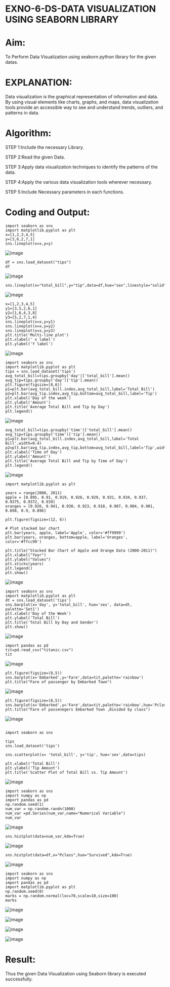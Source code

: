 # EXNO-6-DS-DATA VISUALIZATION USING SEABORN LIBRARY

# Aim:
  To Perform Data Visualization using seaborn python library for the given datas.

# EXPLANATION:
Data visualization is the graphical representation of information and data. By using visual elements like charts, graphs, and maps, data visualization tools provide an accessible way to see and understand trends, outliers, and patterns in data.

# Algorithm:
STEP 1:Include the necessary Library.

STEP 2:Read the given Data.

STEP 3:Apply data visualization techniques to identify the patterns of the data.

STEP 4:Apply the various data visualization tools wherever necessary.

STEP 5:Include Necessary parameters in each functions.

# Coding and Output:
```
import seaborn as sns
import matplotlib.pyplot as plt
x=[1,2,3,4,5]
y=[3,6,2,7,1]
sns.lineplot(x=x,y=y)
```
![image](https://github.com/user-attachments/assets/f0782825-945d-4ad9-8846-23a91a96400a)
```
df = sns.load_dataset("tips")
df
```

![image](https://github.com/user-attachments/assets/f13f3cef-a978-4d5d-9c51-883b73d2cafe)

```
sns.lineplot(x="total_bill",y="tip",data=df,hue="sex",linestyle="solid",legend="auto")
```

![image](https://github.com/user-attachments/assets/64fabce8-8725-4c81-9da8-32dec0ef605b)

```
x=[1,2,3,4,5]
y1=[3,5,2,6,1]
y2=[1,6,4,3,8]
y3=[5,2,7,1,4]
sns.lineplot(x=x,y=y1)
sns.lineplot(x=x,y=y2)
sns.lineplot(x=x,y=y3)
plt.title('Multi-line plot')
plt.xlabel(' x label')
plt.ylabel('Y label')
```
![image](https://github.com/user-attachments/assets/d33c4fcd-2af1-4c2b-ab51-d39d5c5842ba)

```
import seaborn as sns
import matplotlib.pyplot as plt
tips = sns.load_dataset('tips')
avg_total_bill=tips.groupby('day')['total_bill'].mean()
avg_tip=tips.groupby('day')['tip'].mean()
plt.figure(figsize=(8,6))
p1=plt.bar(avg_total_bill.index,avg_total_bill,label='Total Bill')
p2=plt.bar(avg_tip.index,avg_tip,bottom=avg_total_bill,label='Tip')
plt.xlabel('Day of the week')
plt.ylabel('Amount')
plt.title('Average Total Bill and Tip by Day')
plt.legend()
```

![image](https://github.com/user-attachments/assets/72c798e5-3db5-433a-b4bc-22d8615d4bcd)

```
avg_total_bill=tips.groupby('time')['total_bill'].mean()
avg_tip=tips.groupby('time')['tip'].mean()
p1=plt.bar(avg_total_bill.index,avg_total_bill,label='Total Bill',width=0.4)
p2=plt.bar(avg_tip.index,avg_tip,bottom=avg_total_bill,label='Tip',width=0.4)
plt.xlabel('Time of Day')
plt.ylabel('Amount')
plt.title('Average Total Bill and Tip by Time of Day')
plt.legend()
```
![image](https://github.com/user-attachments/assets/e567406e-90db-419a-b4db-4470ee855403)

```
import matplotlib.pyplot as plt

years = range(2000, 2011)
apple = [0.895, 0.91, 0.919, 0.926, 0.929, 0.931, 0.934, 0.937, 0.9375, 0.9372, 0.939]
oranges = [0.926, 0.941, 0.930, 0.923, 0.918, 0.907, 0.904, 0.901, 0.898, 0.9, 0.896]

plt.figure(figsize=(12, 6))

# Plot stacked bar chart
plt.bar(years, apple, label='Apple', color='#ff9999')
plt.bar(years, oranges, bottom=apple, label='Oranges', color='#ffcc99')

plt.title("Stacked Bar Chart of Apple and Orange Data (2000-2011)")
plt.xlabel("Year")
plt.ylabel("Values")
plt.xticks(years)
plt.legend()
plt.show()
```

![image](https://github.com/user-attachments/assets/dd9dc59d-ae09-4f02-b0d5-69e9f1bad3c8)

```
import seaborn as sns
import matplotlib.pyplot as plt
dt = sns.load_dataset('tips')
sns.barplot(x='day', y='total_bill', hue='sex', data=dt, palette='Set1')
plt.xlabel('Day of the Week')
plt.ylabel('Total Bill')
plt.title('Total Bill by Day and Gender')
plt.show()
```
![image](https://github.com/user-attachments/assets/ecc79c36-3c3e-44d2-9be4-ca62cc054d02)

```
import pandas as pd
tit=pd.read_csv("titanic.csv")
tit
```
![image](https://github.com/user-attachments/assets/c9dafe13-71c6-4f72-aed3-cbb863245346)

```
plt.figure(figsize=(8,5))
sns.barplot(x='Embarked',y='Fare',data=tit,palette='rainbow')
plt.title("Fare of passenger by Embarked Town")
```

![image](https://github.com/user-attachments/assets/c5d3d43c-0eb6-4527-80ae-0753e52e20a1)

```
plt.figure(figsize=(8,5))
sns.barplot(x='Embarked',y='Fare',data=tit,palette='rainbow',hue='Pclass')
plt.title("Fare of passenegers Embarked Town ,Divided by class")
```

![image](https://github.com/user-attachments/assets/383d6b6d-5005-4725-aa94-eaef2cc49ac2)

```

import seaborn as sns

tips
sns.load_dataset('tips')

sns.scatterplot(x= 'total_bill', y='tip', hue='sex',data=tips)

plt.xlabel('Total Bill')
plt.ylabel('Tip Amount')
plt.title('Scatter Plot of Total Bill vs. Tip Amount')
```

![image](https://github.com/user-attachments/assets/84f65b43-3721-4ce3-9827-ea5ea62b1618)

```
import seaborn as sns
import numpy as np
import pandas as pd
np.random.seed(1)
num_var = np.random.randn(1000)
num_var =pd.Series(num_var,name="Numerical Variable")
num_var
```

![image](https://github.com/user-attachments/assets/170f05b4-8e15-48d9-9e03-1490010d2324)

```
sns.histplot(data=num_var,kde=True)
```
![image](https://github.com/user-attachments/assets/61aa9613-78f5-4758-9016-df9f6d5e476b)

```
sns.histplot(data=df,x="Pclass",hue="Survived",kde=True)
```

![image](https://github.com/user-attachments/assets/5ad0fd84-cd5a-40db-915a-1e6c8cde3f6f)

```
import seaborn as sns
import numpy as np
import pandas as pd
import matplotlib.pyplot as plt
np.random.seed(0)
marks = np.random.normal(loc=70,scale=10,size=100)
marks
```
![image](https://github.com/user-attachments/assets/2abf2e20-5e9a-44c5-bdf8-09eba530f3db)

![image](https://github.com/user-attachments/assets/adc6c7b7-7999-4eb7-8f0a-b7c5c02b1e6c)

![image](https://github.com/user-attachments/assets/46ac1424-2dd2-435e-b238-3ed2e73fb7a7)


![image](https://github.com/user-attachments/assets/094d4422-c450-4bbc-8d6a-2865ab1bdcc2)





# Result:
 Thus the given Data Visualization using Seaborn library is executed successfully.
